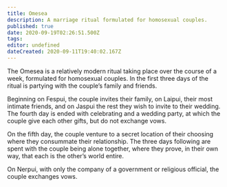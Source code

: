 ```yaml
---
title: Omesea
description: A marriage ritual formulated for homosexual couples.
published: true
date: 2020-09-19T02:26:51.500Z
tags: 
editor: undefined
dateCreated: 2020-09-11T19:40:02.167Z
---
```


The Omesea is a relatively modern ritual taking place over the course of a week, formulated for homosexual couples. In the first three days of the ritual is partying with the couple’s family and friends.

Beginning on Fespui, the couple invites their family, on Laipui, their most intimate friends, and on Jaspui the rest they wish to invite to their wedding. The fourth day is ended with celebrating and a wedding party, at which the couple give each other gifts, but do not exchange vows.

On the fifth day, the couple venture to a secret location of their choosing where they consummate their relationship. The three days following are spent with the couple being alone together, where they prove, in their own way, that each is the other’s world entire.

On Nerpui, with only the company of a government or religious official, the couple exchanges vows.